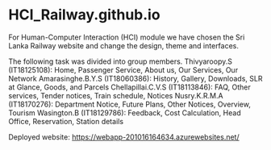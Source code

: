 # HCI_Railway.github.io
For Human-Computer Interaction (HCI) module we have chosen the Sri Lanka Railway website and change the design, theme and interfaces. 

The following task was divided into group members.
Thivyaroopy.S (IT18125108): Home, Passenger Service, About us, Our Services, Our Network
Amarasinghe.B.Y.S (IT18060386): History, Gallery, Downloads, SLR at Glance, Goods, and Parcels
Chellapillai.C.V.S (IT18113846): FAQ, Other services, Tender notices, Train schedule, Notices 
Nusry.K.R.M.A (IT18170276): Department Notice, Future Plans, Other Notices, Overview, Tourism
Wasington.B (IT18129786): Feedback, Cost Calculation, Head Office, Reservation, Station details

Deployed website: https://webapp-201016164634.azurewebsites.net/
